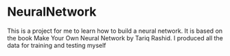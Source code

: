 # NeuralNetwork
This is a project for me to learn how to build a neural network. 
It is based on the book Make Your Own Neural Network by Tariq Rashid.
I produced all the data for training and testing myself